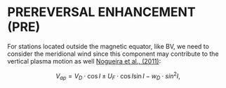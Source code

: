# PREREVERSAL ENHANCEMENT (PRE)

For stations located outside the magnetic equator, like BV, we need to consider 
the meridional wind since this component may contribute to the vertical plasma
motion as well [Nogueira et al., (2011)](https://doi.org/10.1016/j.jastp.2011.02.008):

$$V_{ap} = V_D \cdot \cos I \pm U_F \cdot \cos I \sin I - w_D \cdot sin^2 I,$$